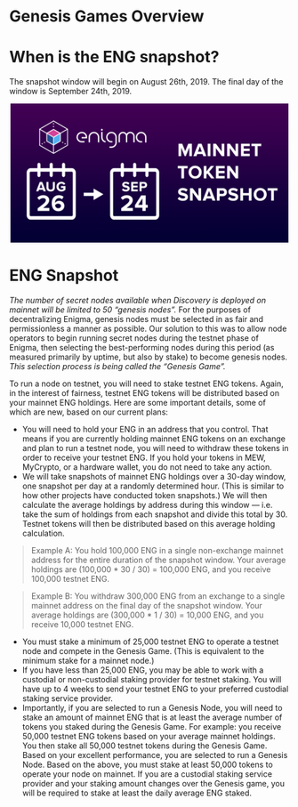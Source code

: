 # Genesis Games Overview

# When is the ENG snapshot?
The snapshot window will begin on August 26th, 2019. The final day of the window is September 24th, 2019.

<p style="text-align:center;"><img src="_media/snapshot.png" alt="snapshot" width="500"/></p>

# ENG Snapshot

*The number of secret nodes available when Discovery is deployed on mainnet will be limited to 50 “genesis nodes”.* For the purposes of decentralizing Enigma, genesis nodes must be selected in as fair and permissionless a manner as possible. Our solution to this was to allow node operators to begin running secret nodes during the testnet phase of Enigma, then selecting the best-performing nodes during this period (as measured primarily by uptime, but also by stake) to become genesis nodes. *This selection process is being called the “Genesis Game”.*

To run a node on testnet, you will need to stake testnet ENG tokens. Again, in the interest of fairness, testnet ENG tokens will be distributed based on your mainnet ENG holdings. Here are some important details, some of which are new, based on our current plans:

* You will need to hold your ENG in an address that you control. That means if you are currently holding mainnet ENG tokens on an exchange and plan to run a testnet node, you will need to withdraw these tokens in order to receive your testnet ENG. If you hold your tokens in MEW, MyCrypto, or a hardware wallet, you do not need to take any action.
* We will take snapshots of mainnet ENG holdings over a 30-day window, one snapshot per day at a randomly determined hour. (This is similar to how other projects have conducted token snapshots.) We will then calculate the average holdings by address during this window — i.e. take the sum of holdings from each snapshot and divide this total by 30. Testnet tokens will then be distributed based on this average holding calculation.

> Example A: You hold 100,000 ENG in a single non-exchange mainnet address for the entire duration of the snapshot window. Your average holdings are (100,000 * 30 / 30) = 100,000 ENG, and you receive 100,000 testnet ENG.
        
> Example B: You withdraw 300,000 ENG from an exchange to a single mainnet address on the final day of the snapshot window. Your average holdings are (300,000 * 1 / 30) = 10,000 ENG, and you receive 10,000 testnet ENG.

* You must stake a minimum of 25,000 testnet ENG to operate a testnet node and compete in the Genesis Game. (This is equivalent to the minimum stake for a mainnet node.)
* If you have less than 25,000 ENG, you may be able to work with a custodial or non-custodial staking provider for testnet staking. You will have up to 4 weeks to send your testnet ENG to your preferred custodial staking service provider.
* Importantly, if you are selected to run a Genesis Node, you will need to stake an amount of mainnet ENG that is at least the average number of tokens you staked during the Genesis Game. For example: you receive 50,000 testnet ENG tokens based on your average mainnet holdings. You then stake all 50,000 testnet tokens during the Genesis Game. Based on your excellent performance, you are selected to run a Genesis Node. Based on the above, you must stake at least 50,000 tokens to operate your node on mainnet. If you are a custodial staking service provider and your staking amount changes over the Genesis game, you will be required to stake at least the daily average ENG staked.